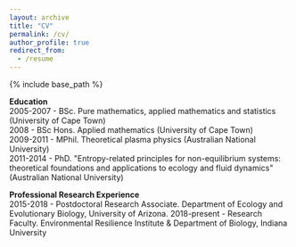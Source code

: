```yaml
---
layout: archive
title: "CV"
permalink: /cv/
author_profile: true
redirect_from:
  - /resume
---
```


{% include base_path %}

**Education**  
2005-2007 - BSc. Pure mathematics, applied mathematics and statistics (University of Cape Town)  
2008 - BSc Hons. Applied mathematics (University of Cape Town)  
2009-2011 - MPhil. Theoretical plasma physics (Australian National University)  
2011-2014 - PhD. "Entropy-related principles for non-equilibrium systems: theoretical foundations and applications to ecology and fluid dynamics" (Australian National University)  

**Professional Research Experience**  
2015-2018 - Postdoctoral Research Associate. Department of Ecology and Evolutionary Biology, University of Arizona. 
2018-present - Research Faculty. Environmental Resilience Institute & Department of Biology, Indiana University